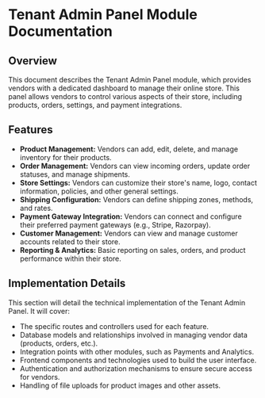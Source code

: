 # Tenant Admin Panel Module Documentation

## Overview

This document describes the Tenant Admin Panel module, which provides vendors with a dedicated dashboard to manage their online store. This panel allows vendors to control various aspects of their store, including products, orders, settings, and payment integrations.

## Features

-   **Product Management:** Vendors can add, edit, delete, and manage inventory for their products.
-   **Order Management:** Vendors can view incoming orders, update order statuses, and manage shipments.
-   **Store Settings:** Vendors can customize their store's name, logo, contact information, policies, and other general settings.
-   **Shipping Configuration:** Vendors can define shipping zones, methods, and rates.
-   **Payment Gateway Integration:** Vendors can connect and configure their preferred payment gateways (e.g., Stripe, Razorpay).
-   **Customer Management:** Vendors can view and manage customer accounts related to their store.
-   **Reporting & Analytics:** Basic reporting on sales, orders, and product performance within their store.

## Implementation Details

This section will detail the technical implementation of the Tenant Admin Panel. It will cover:

-   The specific routes and controllers used for each feature.
-   Database models and relationships involved in managing vendor data (products, orders, etc.).
-   Integration points with other modules, such as Payments and Analytics.
-   Frontend components and technologies used to build the user interface.
-   Authentication and authorization mechanisms to ensure secure access for vendors.
-   Handling of file uploads for product images and other assets.